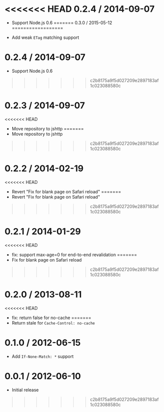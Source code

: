 <<<<<<< HEAD
0.2.4 / 2014-09-07
==================

 * Support Node.js 0.6
=======
0.3.0 / 2015-05-12
==================

  * Add weak `ETag` matching support

0.2.4 / 2014-09-07
==================

  * Support Node.js 0.6
>>>>>>> c2b8175a9f5d027209e2897183af1c023088580c

0.2.3 / 2014-09-07
==================

<<<<<<< HEAD
 * Move repository to jshttp
=======
  * Move repository to jshttp
>>>>>>> c2b8175a9f5d027209e2897183af1c023088580c

0.2.2 / 2014-02-19
==================

<<<<<<< HEAD
 * Revert "Fix for blank page on Safari reload"
=======
  * Revert "Fix for blank page on Safari reload"
>>>>>>> c2b8175a9f5d027209e2897183af1c023088580c

0.2.1 / 2014-01-29
==================

<<<<<<< HEAD
 * fix: support max-age=0 for end-to-end revalidation
=======
  * Fix for blank page on Safari reload
>>>>>>> c2b8175a9f5d027209e2897183af1c023088580c

0.2.0 / 2013-08-11
==================

<<<<<<< HEAD
  * fix: return false for no-cache
=======
  * Return stale for `Cache-Control: no-cache`

0.1.0 / 2012-06-15
==================
  * Add `If-None-Match: *` support

0.0.1 / 2012-06-10
==================

  * Initial release
>>>>>>> c2b8175a9f5d027209e2897183af1c023088580c
